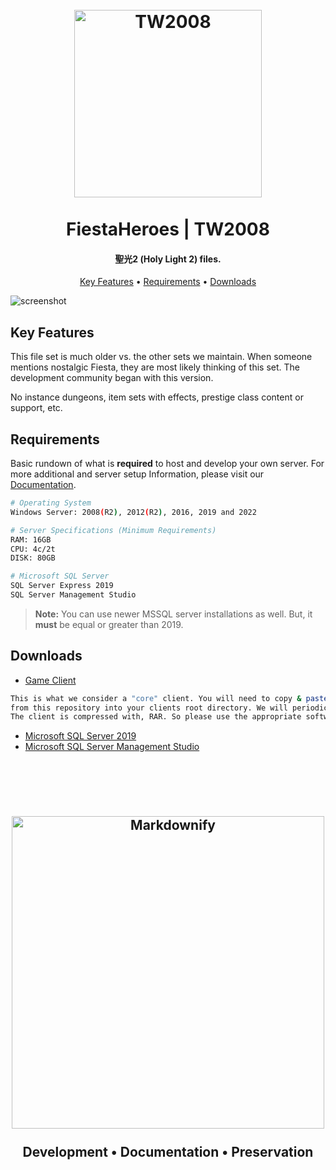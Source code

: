 
<h1 align="center">
  <br>
  <a href="https://github.com/FiestaHeroes/TW2008"><img src="https://i.imgur.com/YAWNtin.png" alt="TW2008" width="300"></a>
  <br>
  <br>
  FiestaHeroes | TW2008
  <br>
</h1>

<h4 align="center">聖光2 (Holy Light 2) files.</h4>

<p align="center">
  <a href="#key-features">Key Features</a> •
  <a href="#requirements">Requirements</a> •
  <a href="#downloads">Downloads</a>
</p>

![screenshot](https://i.imgur.com/gL9lloH.png)

## Key Features

This file set is much older vs. the other sets we maintain. When someone mentions nostalgic Fiesta, they are most likely thinking of this set. The development community began with this version.

No instance dungeons, item sets with effects, prestige class content or support, etc.

## Requirements

Basic rundown of what is **required** to host and develop your own server. For more additional and server setup Information, please visit our [Documentation](https://doc.fiestaheroes.com/).
```bash
# Operating System
Windows Server: 2008(R2), 2012(R2), 2016, 2019 and 2022

# Server Specifications (Minimum Requirements)
RAM: 16GB
CPU: 4c/2t
DISK: 80GB

# Microsoft SQL Server
SQL Server Express 2019
SQL Server Management Studio
```

> **Note:**
> You can use newer MSSQL server installations as well. But, it **must** be equal or greater than 2019. 


## Downloads

*	[Game Client](https://drive.google.com/file/d/1zSxkPSevF7YtBuJhKeaNGAfzLcuAi_Dy/view?usp=sharing)
```bash
This is what we consider a "core" client. You will need to copy & paste the client files
from this repository into your clients root directory. We will periodically update this client archive.
The client is compressed with, RAR. So please use the appropriate software to extract this archive. 
```
*	[Microsoft SQL Server 2019](https://go.microsoft.com/fwlink/p/?linkid=866658)
*	[Microsoft SQL Server Management Studio](https://aka.ms/ssmsfullsetup)

<br>
<br>

<h2 align="center">
  <br>
  <a href="https://fiestaheroes.com/"><img src="https://i.imgur.com/t3PBKnc.png" alt="Markdownify" width="500"></a>
  <br>
  <br>
  Development • Documentation • Preservation
  <br>
</h1>
